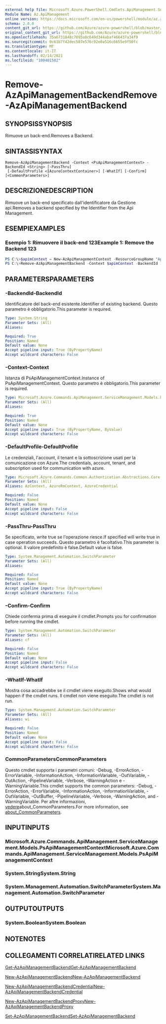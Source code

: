 ```yaml
---
external help file: Microsoft.Azure.PowerShell.Cmdlets.ApiManagement.ServiceManagement.dll-Help.xml
Module Name: Az.ApiManagement
online version: https://docs.microsoft.com/en-us/powershell/module/az.apimanagement/remove-azapimanagementbackend
schema: 2.0.0
content_git_url: https://github.com/Azure/azure-powershell/blob/master/src/ApiManagement/ApiManagement/help/Remove-AzApiManagementBackend.md
original_content_git_url: https://github.com/Azure/azure-powershell/blob/master/src/ApiManagement/ApiManagement/help/Remove-AzApiManagementBackend.md
ms.openlocfilehash: 35a6731848c7695a8c649d344abaf466437a34f9
ms.sourcegitcommit: 0c61b7f42dec507e576c92e0a516c6655e9f50fc
ms.translationtype: MT
ms.contentlocale: it-IT
ms.lasthandoff: 02/14/2021
ms.locfileid: "100401582"
---
```

# <span data-ttu-id="09b60-101">Remove-AzApiManagementBackend</span><span class="sxs-lookup"><span data-stu-id="09b60-101">Remove-AzApiManagementBackend</span></span>

## <span data-ttu-id="09b60-102">SYNOPSIS</span><span class="sxs-lookup"><span data-stu-id="09b60-102">SYNOPSIS</span></span>
<span data-ttu-id="09b60-103">Rimuove un back-end.</span><span class="sxs-lookup"><span data-stu-id="09b60-103">Removes a Backend.</span></span>

## <span data-ttu-id="09b60-104">SINTASSI</span><span class="sxs-lookup"><span data-stu-id="09b60-104">SYNTAX</span></span>

```
Remove-AzApiManagementBackend -Context <PsApiManagementContext> -BackendId <String> [-PassThru]
 [-DefaultProfile <IAzureContextContainer>] [-WhatIf] [-Confirm] [<CommonParameters>]
```

## <span data-ttu-id="09b60-105">DESCRIZIONE</span><span class="sxs-lookup"><span data-stu-id="09b60-105">DESCRIPTION</span></span>
<span data-ttu-id="09b60-106">Rimuove un back-end specificato dall'identificatore da Gestione api.</span><span class="sxs-lookup"><span data-stu-id="09b60-106">Removes a backend specified by the Identifier from the Api Management.</span></span>

## <span data-ttu-id="09b60-107">ESEMPI</span><span class="sxs-lookup"><span data-stu-id="09b60-107">EXAMPLES</span></span>

### <span data-ttu-id="09b60-108">Esempio 1: Rimuovere il back-end 123</span><span class="sxs-lookup"><span data-stu-id="09b60-108">Example 1: Remove the Backend 123</span></span>
```powershell
PS C:\>$apimContext = New-AzApiManagementContext -ResourceGroupName "Api-Default-WestUS" -ServiceName "contoso"
PS C:\>Remove-AzApiManagementBackend -Context $apimContext -BackendId 123 -PassThru
```

## <span data-ttu-id="09b60-109">PARAMETERS</span><span class="sxs-lookup"><span data-stu-id="09b60-109">PARAMETERS</span></span>

### <span data-ttu-id="09b60-110">-BackendId</span><span class="sxs-lookup"><span data-stu-id="09b60-110">-BackendId</span></span>
<span data-ttu-id="09b60-111">Identificatore del back-end esistente.</span><span class="sxs-lookup"><span data-stu-id="09b60-111">Identifier of existing backend.</span></span>
<span data-ttu-id="09b60-112">Questo parametro è obbligatorio.</span><span class="sxs-lookup"><span data-stu-id="09b60-112">This parameter is required.</span></span>

```yaml
Type: System.String
Parameter Sets: (All)
Aliases:

Required: True
Position: Named
Default value: None
Accept pipeline input: True (ByPropertyName)
Accept wildcard characters: False
```

### <span data-ttu-id="09b60-113">-Context</span><span class="sxs-lookup"><span data-stu-id="09b60-113">-Context</span></span>
<span data-ttu-id="09b60-114">Istanza di PsApiManagementContext.</span><span class="sxs-lookup"><span data-stu-id="09b60-114">Instance of PsApiManagementContext.</span></span>
<span data-ttu-id="09b60-115">Questo parametro è obbligatorio.</span><span class="sxs-lookup"><span data-stu-id="09b60-115">This parameter is required.</span></span>

```yaml
Type: Microsoft.Azure.Commands.ApiManagement.ServiceManagement.Models.PsApiManagementContext
Parameter Sets: (All)
Aliases:

Required: True
Position: Named
Default value: None
Accept pipeline input: True (ByPropertyName, ByValue)
Accept wildcard characters: False
```

### <span data-ttu-id="09b60-116">-DefaultProfile</span><span class="sxs-lookup"><span data-stu-id="09b60-116">-DefaultProfile</span></span>
<span data-ttu-id="09b60-117">Le credenziali, l'account, il tenant e la sottoscrizione usati per la comunicazione con Azure.</span><span class="sxs-lookup"><span data-stu-id="09b60-117">The credentials, account, tenant, and subscription used for communication with azure.</span></span>

```yaml
Type: Microsoft.Azure.Commands.Common.Authentication.Abstractions.Core.IAzureContextContainer
Parameter Sets: (All)
Aliases: AzContext, AzureRmContext, AzureCredential

Required: False
Position: Named
Default value: None
Accept pipeline input: False
Accept wildcard characters: False
```

### <span data-ttu-id="09b60-118">-PassThru</span><span class="sxs-lookup"><span data-stu-id="09b60-118">-PassThru</span></span>
<span data-ttu-id="09b60-119">Se specificato, write true se l'operazione riesce.</span><span class="sxs-lookup"><span data-stu-id="09b60-119">If specified will write true in case operation succeeds.</span></span>
<span data-ttu-id="09b60-120">Questo parametro è facoltativo.</span><span class="sxs-lookup"><span data-stu-id="09b60-120">This parameter is optional.</span></span>
<span data-ttu-id="09b60-121">Il valore predefinito è false.</span><span class="sxs-lookup"><span data-stu-id="09b60-121">Default value is false.</span></span>

```yaml
Type: System.Management.Automation.SwitchParameter
Parameter Sets: (All)
Aliases:

Required: False
Position: Named
Default value: None
Accept pipeline input: True (ByPropertyName)
Accept wildcard characters: False
```

### <span data-ttu-id="09b60-122">-Confirm</span><span class="sxs-lookup"><span data-stu-id="09b60-122">-Confirm</span></span>
<span data-ttu-id="09b60-123">Chiede conferma prima di eseguire il cmdlet.</span><span class="sxs-lookup"><span data-stu-id="09b60-123">Prompts you for confirmation before running the cmdlet.</span></span>

```yaml
Type: System.Management.Automation.SwitchParameter
Parameter Sets: (All)
Aliases: cf

Required: False
Position: Named
Default value: None
Accept pipeline input: False
Accept wildcard characters: False
```

### <span data-ttu-id="09b60-124">-WhatIf</span><span class="sxs-lookup"><span data-stu-id="09b60-124">-WhatIf</span></span>
<span data-ttu-id="09b60-125">Mostra cosa accadrebbe se il cmdlet viene eseguito.</span><span class="sxs-lookup"><span data-stu-id="09b60-125">Shows what would happen if the cmdlet runs.</span></span> <span data-ttu-id="09b60-126">Il cmdlet non viene eseguito.</span><span class="sxs-lookup"><span data-stu-id="09b60-126">The cmdlet is not run.</span></span>

```yaml
Type: System.Management.Automation.SwitchParameter
Parameter Sets: (All)
Aliases: wi

Required: False
Position: Named
Default value: None
Accept pipeline input: False
Accept wildcard characters: False
```

### <span data-ttu-id="09b60-127">CommonParameters</span><span class="sxs-lookup"><span data-stu-id="09b60-127">CommonParameters</span></span>
<span data-ttu-id="09b60-128">Questo cmdlet supporta i parametri comuni: -Debug, -ErrorAction, -ErrorVariable, -InformationAction, -InformationVariable, -OutVariable, -OutAction, -PipelineVariable, -Verbose, -WarningAction e -WarningVariable.</span><span class="sxs-lookup"><span data-stu-id="09b60-128">This cmdlet supports the common parameters: -Debug, -ErrorAction, -ErrorVariable, -InformationAction, -InformationVariable, -OutVariable, -OutBuffer, -PipelineVariable, -Verbose, -WarningAction, and -WarningVariable.</span></span> <span data-ttu-id="09b60-129">Per altre informazioni, [vedere](https://go.microsoft.com/fwlink/?LinkID=113216)about_CommonParameters.</span><span class="sxs-lookup"><span data-stu-id="09b60-129">For more information, see [about_CommonParameters](https://go.microsoft.com/fwlink/?LinkID=113216).</span></span>

## <span data-ttu-id="09b60-130">INPUT</span><span class="sxs-lookup"><span data-stu-id="09b60-130">INPUTS</span></span>

### <span data-ttu-id="09b60-131">Microsoft.Azure.Commands.ApiManagement.ServiceManagement.Models.PsApiManagementContext</span><span class="sxs-lookup"><span data-stu-id="09b60-131">Microsoft.Azure.Commands.ApiManagement.ServiceManagement.Models.PsApiManagementContext</span></span>

### <span data-ttu-id="09b60-132">System.String</span><span class="sxs-lookup"><span data-stu-id="09b60-132">System.String</span></span>

### <span data-ttu-id="09b60-133">System.Management.Automation.SwitchParameter</span><span class="sxs-lookup"><span data-stu-id="09b60-133">System.Management.Automation.SwitchParameter</span></span>

## <span data-ttu-id="09b60-134">OUTPUT</span><span class="sxs-lookup"><span data-stu-id="09b60-134">OUTPUTS</span></span>

### <span data-ttu-id="09b60-135">System.Boolean</span><span class="sxs-lookup"><span data-stu-id="09b60-135">System.Boolean</span></span>

## <span data-ttu-id="09b60-136">NOTE</span><span class="sxs-lookup"><span data-stu-id="09b60-136">NOTES</span></span>

## <span data-ttu-id="09b60-137">COLLEGAMENTI CORRELATI</span><span class="sxs-lookup"><span data-stu-id="09b60-137">RELATED LINKS</span></span>

[<span data-ttu-id="09b60-138">Get-AzApiManagementBackend</span><span class="sxs-lookup"><span data-stu-id="09b60-138">Get-AzApiManagementBackend</span></span>](./Get-AzApiManagementBackend.md)

[<span data-ttu-id="09b60-139">New-AzApiManagementBackend</span><span class="sxs-lookup"><span data-stu-id="09b60-139">New-AzApiManagementBackend</span></span>](./New-AzApiManagementBackend.md)

[<span data-ttu-id="09b60-140">New-AzApiManagementBackendCredential</span><span class="sxs-lookup"><span data-stu-id="09b60-140">New-AzApiManagementBackendCredential</span></span>](./New-AzApiManagementBackendCredential.md)

[<span data-ttu-id="09b60-141">New-AzApiManagementBackendProxy</span><span class="sxs-lookup"><span data-stu-id="09b60-141">New-AzApiManagementBackendProxy</span></span>](./New-AzApiManagementBackendProxy.md)

[<span data-ttu-id="09b60-142">Set-AzApiManagementBackend</span><span class="sxs-lookup"><span data-stu-id="09b60-142">Set-AzApiManagementBackend</span></span>](./Set-AzApiManagementBackend.md)
